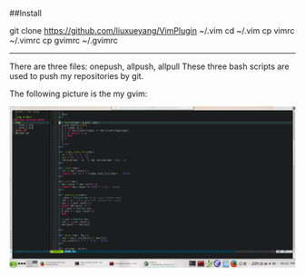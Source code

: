 ##Install

git clone https://github.com/liuxueyang/VimPlugin ~/.vim
cd ~/.vim 
cp vimrc ~/.vimrc 
cp gvimrc ~/.gvimrc 

---

There are three files: onepush, allpush, allpull
These three bash scripts are used to push my repositories by git.

The following picture is the my gvim:

![Gvim](./img/gvim.png)
